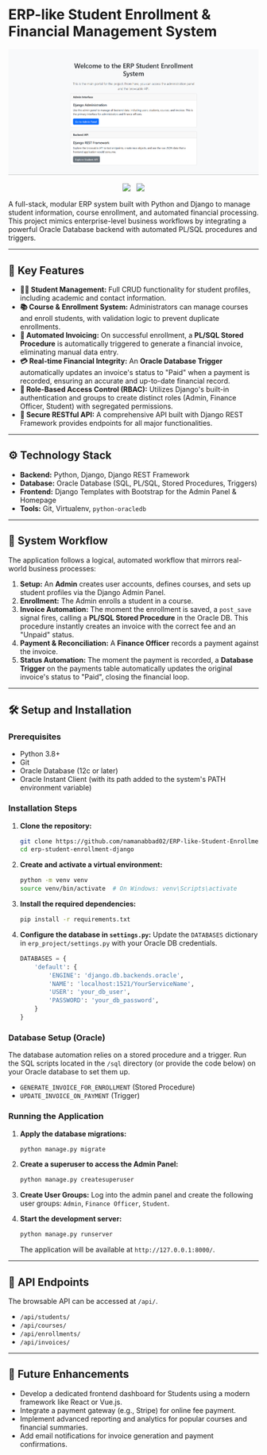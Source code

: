 # ERP-like Student Enrollment & Financial Management System

![ERP Admin Panel Screenshot](./docs/images/sc1.png)

<p align="center">
  <img src="https://github.com/namanabbad02/ERP-like-Student-Enrollment-System/docs/images/sc1.png?raw=true" width="50%" />
  &nbsp; <!-- adds some space between the images -->
  <img src="https://github.com/namanabbad02/ERP-like-Student-Enrollment-System/docs/images/sc3.png?raw=true" width="50%" />
</p>


A full-stack, modular ERP system built with Python and Django to manage student information, course enrollment, and automated financial processing. This project mimics enterprise-level business workflows by integrating a powerful Oracle Database backend with automated PL/SQL procedures and triggers.

---

## 🌟 Key Features

*   **👨‍🎓 Student Management:** Full CRUD functionality for student profiles, including academic and contact information.
*   **📚 Course & Enrollment System:** Administrators can manage courses and enroll students, with validation logic to prevent duplicate enrollments.
*   **🤖 Automated Invoicing:** On successful enrollment, a **PL/SQL Stored Procedure** is automatically triggered to generate a financial invoice, eliminating manual data entry.
*   **💳 Real-time Financial Integrity:** An **Oracle Database Trigger** automatically updates an invoice's status to "Paid" when a payment is recorded, ensuring an accurate and up-to-date financial record.
*   **🔐 Role-Based Access Control (RBAC):** Utilizes Django's built-in authentication and groups to create distinct roles (Admin, Finance Officer, Student) with segregated permissions.
*   **🚀 Secure RESTful API:** A comprehensive API built with Django REST Framework provides endpoints for all major functionalities.

---

## ⚙️ Technology Stack

*   **Backend:** Python, Django, Django REST Framework
*   **Database:** Oracle Database (SQL, PL/SQL, Stored Procedures, Triggers)
*   **Frontend:** Django Templates with Bootstrap for the Admin Panel & Homepage
*   **Tools:** Git, Virtualenv, `python-oracledb`

---

## 🚀 System Workflow

The application follows a logical, automated workflow that mirrors real-world business processes:

1.  **Setup:** An **Admin** creates user accounts, defines courses, and sets up student profiles via the Django Admin Panel.
2.  **Enrollment:** The Admin enrolls a student in a course.
3.  **Invoice Automation:** The moment the enrollment is saved, a `post_save` signal fires, calling a **PL/SQL Stored Procedure** in the Oracle DB. This procedure instantly creates an invoice with the correct fee and an "Unpaid" status.
4.  **Payment & Reconciliation:** A **Finance Officer** records a payment against the invoice.
5.  **Status Automation:** The moment the payment is recorded, a **Database Trigger** on the payments table automatically updates the original invoice's status to "Paid", closing the financial loop.

---

## 🛠️ Setup and Installation

### Prerequisites

*   Python 3.8+
*   Git
*   Oracle Database (12c or later)
*   Oracle Instant Client (with its path added to the system's PATH environment variable)

### Installation Steps

1.  **Clone the repository:**
    ```bash
    git clone https://github.com/namanabbad02/ERP-like-Student-Enrollment-System.git
    cd erp-student-enrollment-django
    ```

2.  **Create and activate a virtual environment:**
    ```bash
    python -m venv venv
    source venv/bin/activate  # On Windows: venv\Scripts\activate
    ```

3.  **Install the required dependencies:**
    ```bash
    pip install -r requirements.txt
    ```

4.  **Configure the database in `settings.py`:**
    Update the `DATABASES` dictionary in `erp_project/settings.py` with your Oracle DB credentials.
    ```python
    DATABASES = {
        'default': {
            'ENGINE': 'django.db.backends.oracle',
            'NAME': 'localhost:1521/YourServiceName',
            'USER': 'your_db_user',
            'PASSWORD': 'your_db_password',
        }
    }
    ```

### Database Setup (Oracle)

The database automation relies on a stored procedure and a trigger. Run the SQL scripts located in the `/sql` directory (or provide the code below) on your Oracle database to set them up.

*   `GENERATE_INVOICE_FOR_ENROLLMENT` (Stored Procedure)
*   `UPDATE_INVOICE_ON_PAYMENT` (Trigger)

### Running the Application

1.  **Apply the database migrations:**
    ```bash
    python manage.py migrate
    ```

2.  **Create a superuser to access the Admin Panel:**
    ```bash
    python manage.py createsuperuser
    ```

3.  **Create User Groups:**
    Log into the admin panel and create the following user groups: `Admin`, `Finance Officer`, `Student`.

4.  **Start the development server:**
    ```bash
    python manage.py runserver
    ```
    The application will be available at `http://127.0.0.1:8000/`.

---

## 🔗 API Endpoints

The browsable API can be accessed at `/api/`.

*   `/api/students/`
*   `/api/courses/`
*   `/api/enrollments/`
*   `/api/invoices/`

---

## 🔮 Future Enhancements

*   Develop a dedicated frontend dashboard for Students using a modern framework like React or Vue.js.
*   Integrate a payment gateway (e.g., Stripe) for online fee payment.
*   Implement advanced reporting and analytics for popular courses and financial summaries.
*   Add email notifications for invoice generation and payment confirmations.
